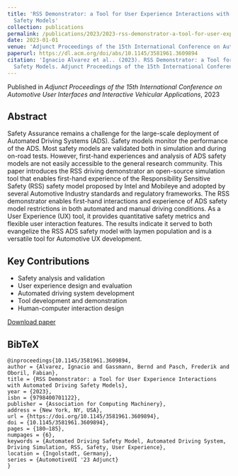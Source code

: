 ```yaml
---
title: 'RSS Demonstrator: a Tool for User Experience Interactions with Automated Driving
  Safety Models'
collection: publications
permalink: /publications/2023/2023-rss-demonstrator-a-tool-for-user-experience-intera
date: 2023-01-01
venue: 'Adjunct Proceedings of the 15th International Conference on Automotive User Interfaces and Interactive Vehicular Applications'
paperurl: https://dl.acm.org/doi/abs/10.1145/3581961.3609894
citation: 'Ignacio Alvarez et al.. (2023). RSS Demonstrator: a Tool for User Experience Interactions with Automated Driving
  Safety Models. Adjunct Proceedings of the 15th International Conference on Automotive User Interfaces and Interactive Vehicular Applications.'
---
```


Published in *Adjunct Proceedings of the 15th International Conference on Automotive User Interfaces and Interactive Vehicular Applications*, 2023

## Abstract

Safety Assurance remains a challenge for the large-scale deployment of Automated Driving Systems (ADS). Safety models monitor the performance of the ADS. Most safety models are validated both in simulation and during on-road tests. However, first-hand experiences and analysis of ADS safety models are not easily accessible to the general research community. This paper introduces the RSS driving demonstrator an open-source simulation tool that enables first-hand experience of the Responsibility Sensitive Safety (RSS) safety model proposed by Intel and Mobileye and adopted by several Automotive Industry standards and regulatory frameworks. The RSS demonstrator enables first-hand interactions and experience of ADS safety model restrictions in both automated and manual driving conditions. As a User Experience (UX) tool, it provides quantitative safety metrics and flexible user interaction features. The results indicate it served to both evangelize the RSS ADS safety model with laymen population and is a versatile tool for Automotive UX development.

## Key Contributions

* Safety analysis and validation
* User experience design and evaluation
* Automated driving system development
* Tool development and demonstration
* Human-computer interaction design

[Download paper](https://dl.acm.org/doi/abs/10.1145/3581961.3609894)

## BibTeX

```
@inproceedings{10.1145/3581961.3609894,
author = {Alvarez, Ignacio and Gassmann, Bernd and Pasch, Frederik and Oboril, Fabian},
title = {RSS Demonstrator: a Tool for User Experience Interactions with Automated Driving Safety Models},
year = {2023},
isbn = {9798400701122},
publisher = {Association for Computing Machinery},
address = {New York, NY, USA},
url = {https://doi.org/10.1145/3581961.3609894},
doi = {10.1145/3581961.3609894},
pages = {180–185},
numpages = {6},
keywords = {Automated Driving Safety Model, Automated Driving System, Driving Simulation, RSS, Safety, User Experience},
location = {Ingolstadt, Germany},
series = {AutomotiveUI '23 Adjunct}
}
```